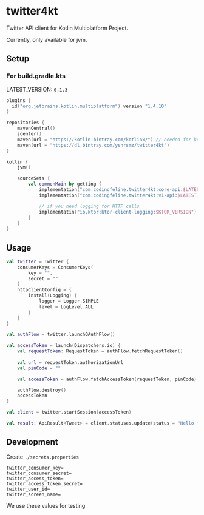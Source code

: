 twitter4kt
===

Twitter API client for Kotlin Multiplatform Project.

Currently, only available for jvm.

## Setup

### For build.gradle.kts

LATEST_VERSION: `0.1.3`

```kotlin
plugins {
  id("org.jetbrains.kotlin.multiplatform") version "1.4.10"
}

repositories {
    mavenCentral()
    jcenter()
    maven(url = "https://kotlin.bintray.com/kotlinx/") // needed for kotlinx-datetime
    maven(url = "https://dl.bintray.com/yshrsmz/twitter4kt")
}

kotlin {
    jvm()

    sourceSets {
        val commonMain by getting {
            implementation("com.codingfeline.twitter4kt:core-api:$LATEST_VERSION")
            implementation("com.codingfeline.twitter4kt:v1-api:$LATEST_VERSION")

            // if you need logging for HTTP calls
            implementatin("io.ktor:ktor-client-logging:$KTOR_VERSION")
        }
    }
}
```


## Usage

```kotlin
val twitter = Twitter {
    consumerKeys = ConsumerKeys(
        key = "",
        secret = ""
    )
    httpClientConfig = {
        install(Logging) {
            logger = Logger.SIMPLE
            level = LogLevel.ALL
        }
    }
}

val authFlow = twitter.launchOAuthFlow()

val accessToken = launch(Dispatchers.io) {
    val requestToken: RequestToken = authFlow.fetchRequestToken()
 
    val url = requestToken.authorizationUrl
    val pinCode = ""

    val accessToken = authFlow.fetchAccessToken(requestToken, pinCode)

    authFlow.destroy()
    accessToken
}

val client = twitter.startSession(accessToken)

val result: ApiResult<Tweet> = client.statuses.update(status = "Hello from twitter4kt!")
```


## Development

Create `./secrets.properties`

```properties
twitter_consumer_key=
twitter_consumer_secret=
twitter_access_token=
twitter_access_token_secret=
twitter_user_id=
twitter_screen_name=
```

We use these values for testing
